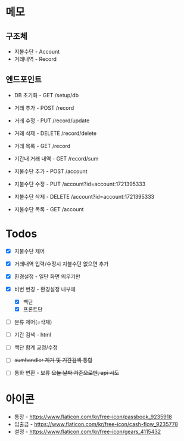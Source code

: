 # 메모

## 구조체
* 지불수단 - Account
* 거래내역 - Record

## 엔드포인트
* DB 초기화 - GET /setup/db

* 거래 추가 - POST /record
* 거래 수정 - PUT /record/update
* 거래 삭제 - DELETE /record/delete
* 거래 목록 - GET /record
* 기간내 거래 내역 - GET /record/sum

* 지불수단 추가 - POST /account
* 지불수단 수정 - PUT /account?id=account:1721395333
* 지불수단 삭제 - DELETE /account?id=account:1721395333
* 지불수단 목록 - GET /account


# Todos
* [x] 지불수단 제어
* [x] 거래내역 입력/수정시 지불수단 없으면 추가
* [x] 환경설정 - 일단 화면 띄우기만
* [x] 비번 변경 - 환경설정 내부에
    * [x] 백단
    * [x] 프론트단
* [ ] 분류 제어(=삭제)
* [ ] 기간 검색 - html
* [ ] 백단 합계 교정/수정
* [ ] ~~sumhandler 제거 및 기간검색 통합~~
* [ ] 통화 변환 - 보류 ~~오늘 날짜 기준으로만, api 시도~~


# 아이콘
* 통장 - https://www.flaticon.com/kr/free-icon/passbook_9235918
* 입출금 - https://www.flaticon.com/kr/free-icon/cash-flow_9235778
* 설정 - https://www.flaticon.com/kr/free-icon/gears_4115432
